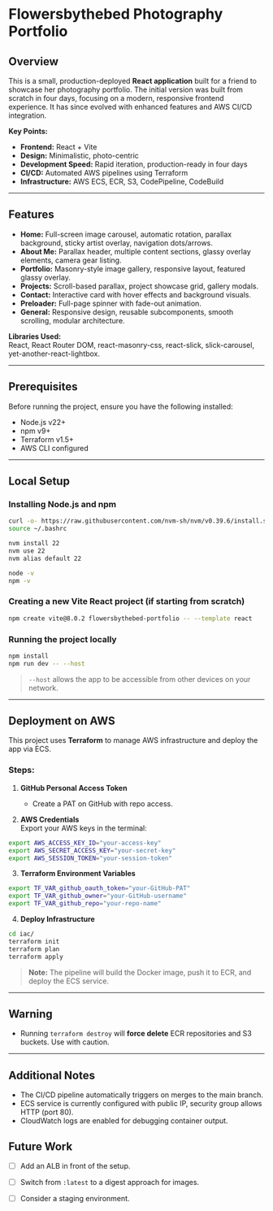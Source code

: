 # Flowersbythebed Photography Portfolio

## Overview
This is a small, production-deployed **React application** built for a friend to showcase her photography portfolio. The initial version was built from scratch in four days, focusing on a modern, responsive frontend experience. It has since evolved with enhanced features and AWS CI/CD integration.

**Key Points:**
- **Frontend:** React + Vite  
- **Design:** Minimalistic, photo-centric  
- **Development Speed:** Rapid iteration, production-ready in four days  
- **CI/CD:** Automated AWS pipelines using Terraform  
- **Infrastructure:** AWS ECS, ECR, S3, CodePipeline, CodeBuild

---

## Features
- **Home:** Full-screen image carousel, automatic rotation, parallax background, sticky artist overlay, navigation dots/arrows.  
- **About Me:** Parallax header, multiple content sections, glassy overlay elements, camera gear listing.  
- **Portfolio:** Masonry-style image gallery, responsive layout, featured glassy overlay.  
- **Projects:** Scroll-based parallax, project showcase grid, gallery modals.  
- **Contact:** Interactive card with hover effects and background visuals.  
- **Preloader:** Full-page spinner with fade-out animation.  
- **General:** Responsive design, reusable subcomponents, smooth scrolling, modular architecture.  

**Libraries Used:**  
React, React Router DOM, react-masonry-css, react-slick, slick-carousel, yet-another-react-lightbox.

---

## Prerequisites
Before running the project, ensure you have the following installed:  
- Node.js v22+  
- npm v9+  
- Terraform v1.5+  
- AWS CLI configured

---

## Local Setup

### Installing Node.js and npm
```bash
curl -o- https://raw.githubusercontent.com/nvm-sh/nvm/v0.39.6/install.sh | bash
source ~/.bashrc

nvm install 22
nvm use 22
nvm alias default 22

node -v
npm -v
```

### Creating a new Vite React project (if starting from scratch)
```bash
npm create vite@8.0.2 flowersbythebed-portfolio -- --template react
```

### Running the project locally
```bash
npm install
npm run dev -- --host
```
> `--host` allows the app to be accessible from other devices on your network.

---

## Deployment on AWS
This project uses **Terraform** to manage AWS infrastructure and deploy the app via ECS.

### Steps:
1. **GitHub Personal Access Token**  
   - Create a PAT on GitHub with repo access.  

2. **AWS Credentials**  
   Export your AWS keys in the terminal:
```bash
export AWS_ACCESS_KEY_ID="your-access-key"
export AWS_SECRET_ACCESS_KEY="your-secret-key"
export AWS_SESSION_TOKEN="your-session-token"
```

3. **Terraform Environment Variables**  
```bash
export TF_VAR_github_oauth_token="your-GitHub-PAT"
export TF_VAR_github_owner="your-GitHub-username"
export TF_VAR_github_repo="your-repo-name"
```

4. **Deploy Infrastructure**
```bash
cd iac/
terraform init
terraform plan
terraform apply
```

> **Note:** The pipeline will build the Docker image, push it to ECR, and deploy the ECS service.

---

## Warning
- Running `terraform destroy` will **force delete** ECR repositories and S3 buckets. Use with caution.  

---

## Additional Notes
- The CI/CD pipeline automatically triggers on merges to the main branch.  
- ECS service is currently configured with public IP, security group allows HTTP (port 80).  
- CloudWatch logs are enabled for debugging container output.


## Future Work

 - [ ] Add an ALB in front of the setup.
 - [ ] Switch from `:latest` to a digest approach for images.
 - [ ] Consider a staging environment.

